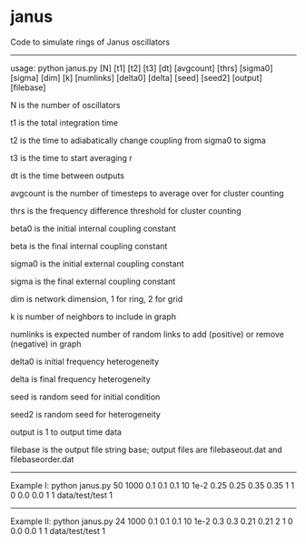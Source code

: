 # janus
Code to simulate rings of Janus oscillators
____
usage: python janus.py [N] [t1] [t2] [t3] [dt] [avgcount] [thrs] [sigma0] [sigma] [dim] [k] [numlinks] [delta0] [delta] [seed] [seed2] [output] [filebase]

  N is the number of oscillators

  t1 is the total integration time

  t2 is the time to adiabatically change coupling from sigma0 to sigma

  t3 is the time to start averaging r

  dt is the time between outputs

  avgcount is the number of timesteps to average over for cluster counting

  thrs is the frequency difference threshold for cluster counting

  beta0 is the initial internal coupling constant

  beta is the final internal coupling constant

  sigma0 is the initial external coupling constant

  sigma is the final external coupling constant

  dim is network dimension, 1 for ring, 2 for grid

  k is number of neighbors to include in graph 

  numlinks is expected number of random links to add (positive) or remove (negative) in graph 

  delta0 is initial frequency heterogeneity 

  delta is final frequency heterogeneity 

  seed is random seed for initial condition

  seed2 is random seed for heterogeneity

  output is 1 to output time data

  filebase is the output file string base; output files are filebaseout.dat and filebaseorder.dat
___
Example I: python janus.py 50 1000 0.1 0.1 0.1 10 1e-2 0.25 0.25 0.35 0.35 1 1 0 0.0 0.0 1 1 data/test/test 1
___
Example II: python janus.py 24 1000 0.1 0.1 0.1 10 1e-2 0.3 0.3 0.21 0.21 2 1 0 0.0 0.0 1 1 data/test/test 1
